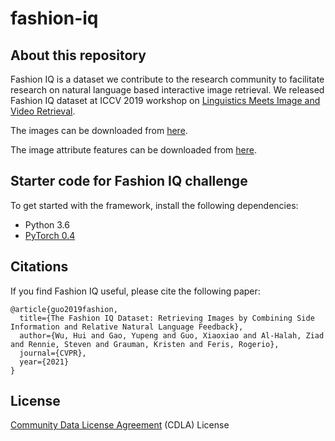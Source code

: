 # fashion-iq

## About this repository
Fashion IQ is a dataset we contribute to the research community to 
facilitate research on natural language based interactive image retrieval. 
We released Fashion IQ dataset at ICCV 2019 workshop on 
[Linguistics Meets Image and Video Retrieval](https://sites.google.com/view/lingir/fashion-iq).

The images can be downloaded from [here](https://github.com/hongwang600/fashion-iq-metadata). 

The image attribute features can be downloaded from [here](https://ibm.box.com/s/bdfbaunvpkqffihcw8hqezqpugdddbaa).

## Starter code for Fashion IQ challenge 
To get started with the framework, install the following dependencies:
- Python 3.6
- [PyTorch 0.4](https://pytorch.org/get-started/previous-versions/)

## Citations 
If you find Fashion IQ useful, please cite the following paper: 

```
@article{guo2019fashion,
  title={The Fashion IQ Dataset: Retrieving Images by Combining Side Information and Relative Natural Language Feedback},
  author={Wu, Hui and Gao, Yupeng and Guo, Xiaoxiao and Al-Halah, Ziad  and Rennie, Steven and Grauman, Kristen and Feris, Rogerio},
  journal={CVPR},
  year={2021}
}
```

## License
[Community Data License Agreement](https://cdla.io/) (CDLA) License
